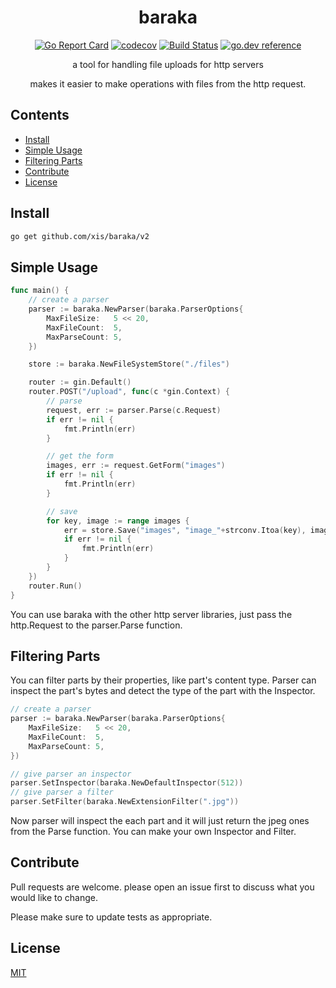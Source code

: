 
<div align="center">
  <h1>baraka</h1>
  
[![Go Report Card](https://goreportcard.com/badge/github.com/xis/baraka)](https://goreportcard.com/report/github.com/xis/baraka)
[![codecov](https://codecov.io/gh/xis/baraka/branch/master/graph/badge.svg)](https://codecov.io/gh/xis/baraka)
[![Build Status](https://travis-ci.org/xis/baraka.svg?branch=master)](https://travis-ci.org/xis/baraka) 
[![go.dev reference](https://img.shields.io/badge/go.dev-reference-007d9c?logo=go&logoColor=white&style=flat-square)](https://pkg.go.dev/github.com/xis/baraka/v2)
  
a tool for handling file uploads for http servers

makes it easier to make operations with files from the http request.
</div>

## Contents
 - [Install](#Install)
 - [Simple Usage](#Simple-Usage)
 - [Filtering Parts](#Filtering-Parts)
 - [Contribute](#Contribute)
 - [License](#License)

## Install
```bash
go get github.com/xis/baraka/v2
```

## Simple Usage
```go
func main() {
	// create a parser
	parser := baraka.NewParser(baraka.ParserOptions{
		MaxFileSize:   5 << 20,
		MaxFileCount:  5,
		MaxParseCount: 5,
	})

	store := baraka.NewFileSystemStore("./files")

	router := gin.Default()
	router.POST("/upload", func(c *gin.Context) {
		// parse
		request, err := parser.Parse(c.Request)
		if err != nil {
			fmt.Println(err)
		}

		// get the form
		images, err := request.GetForm("images")
		if err != nil {
			fmt.Println(err)
		}

		// save
		for key, image := range images {
			err = store.Save("images", "image_"+strconv.Itoa(key), image)
			if err != nil {
				fmt.Println(err)
			}
		}
	})
	router.Run()
}
```
You can use baraka with the other http server libraries, just pass the http.Request to the parser.Parse function.

## Filtering Parts
You can filter parts by their properties, like part's content type. Parser can inspect the part's bytes and detect the type of the part with the Inspector.

```go
// create a parser
parser := baraka.NewParser(baraka.ParserOptions{
	MaxFileSize:   5 << 20,
	MaxFileCount:  5,
	MaxParseCount: 5,
})

// give parser an inspector
parser.SetInspector(baraka.NewDefaultInspector(512))
// give parser a filter
parser.SetFilter(baraka.NewExtensionFilter(".jpg"))
```

Now parser will inspect the each part and it will just return the jpeg ones from the Parse function. You can make your own Inspector and Filter.

## Contribute
Pull requests are welcome. please open an issue first to discuss what you would like to change.

Please make sure to update tests as appropriate.

## License
[MIT](https://choosealicense.com/licenses/mit/)
